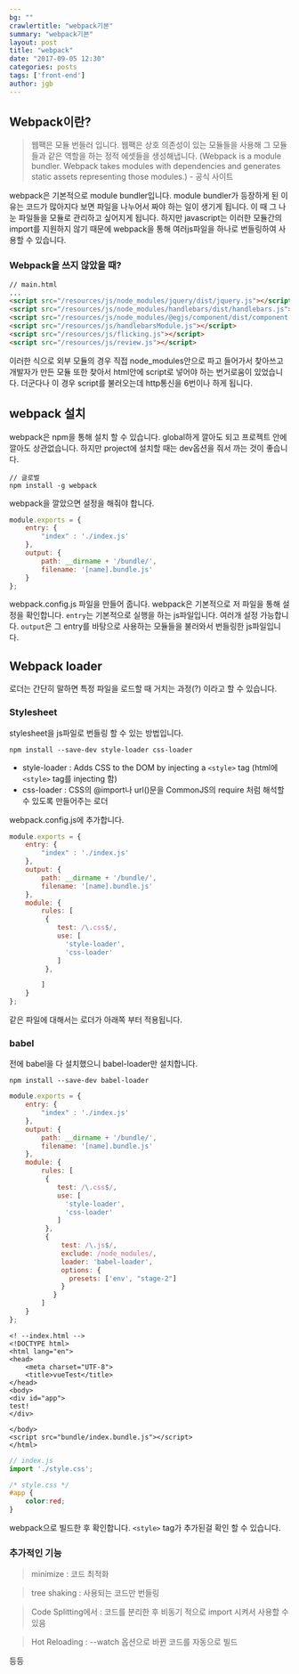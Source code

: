```yaml
---
bg: ""
crawlertitle: "webpack기본"
summary: "webpack기본"
layout: post
title: "webpack"
date: "2017-09-05 12:30"
categories: posts
tags: ['front-end']
author: jgb
---
```


## Webpack이란?
> 웹팩은 모듈 번들러 입니다.
웹팩은 상호 의존성이 있는 모듈들을 사용해 그 모듈들과 같은 역할을 하는 정적 에셋들을 생성해냅니다.
(Webpack is a module bundler. Webpack takes modules with dependencies and generates static assets representing those modules.) - 공식 사이트

webpack은 기본적으로 module bundler입니다.
module bundler가 등장하게 된 이유는 코드가 많아지다 보면 파일을 나누어서 짜야 하는 일이
생기게 됩니다. 이 때 그 나눈 파일들을 모듈로 관리하고 싶어지게 됩니다.
하지만 javascript는 이러한 모듈간의 import를 지원하지 않기 때문에 webpack을 통해 여러js파일을
하나로 번들링하여 사용할 수 있습니다.



### Webpack을 쓰지 않았을 때?
```html
// main.html
...
<script src="/resources/js/node_modules/jquery/dist/jquery.js"></script>
<script src="/resources/js/node_modules/handlebars/dist/handlebars.js"></script>
<script src="/resources/js/node_modules/@egjs/component/dist/component.js"></script>
<script src="/resources/js/handlebarsModule.js"></script>
<script src="/resources/js/flicking.js"></script>
<script src="/resources/js/review.js"></script>
```
이러한 식으로 외부 모듈의 경우 직접 node_modules안으로 파고 들어가서 찾아쓰고
개발자가 만든 모듈 또한 찾아서 html안에 script로 넣어야 하는 번거로움이 있었습니다.
더군다나 이 경우 script를 불러오는데 http통신을 6번이나 하게 됩니다.

## webpack 설치
webpack은 npm을 통해 설치 할 수 있습니다.
global하게 깔아도 되고 프로젝트 안에 깔아도 상관없습니다.
하지만 project에 설치할 때는 dev옵션을 줘서 까는 것이 좋습니다.
```
// 글로벌
npm install -g webpack
```
webpack을 깔았으면 설정을 해줘야 합니다.
```javascript
module.exports = {
    entry: {
        "index" : './index.js'
    },
    output: {
        path: __dirname + '/bundle/',
        filename: '[name].bundle.js'
    }
};
```
webpack.config.js 파일을 만들어 줍니다.
webpack은 기본적으로 저 파일을 통해 설정을 확인합니다.
`entry`는 기본적으로 실행을 하는 js파일입니다.
여러개 설정 가능합니다.
`output`은 그 entry를 바탕으로 사용하는 모듈들을 불러와서 번들링한 js파일입니다.


## Webpack loader
로더는 간단히 말하면 특정 파일을 로드할 때 거치는 과정(?) 이라고 할 수 있습니다.
### Stylesheet
stylesheet을 js파일로 번들링 할 수 있는 방법입니다.
```
npm install --save-dev style-loader css-loader
```
* style-loader : Adds CSS to the DOM by injecting a `<style>` tag
(html에 `<style>` tag를 injecting 함)
* css-loader : CSS의 @import나 url()문을 CommonJS의 require 처럼 해석할 수 있도록 만들어주는 로더

webpack.config.js에 추가합니다.
```js
module.exports = {
    entry: {
        "index" : './index.js'
    },
    output: {
        path: __dirname + '/bundle/',
        filename: '[name].bundle.js'
    },
    module: {
        rules: [
         {
            test: /\.css$/,
            use: [
              'style-loader',
              'css-loader'
            ]
         },

        ]
    }
};
```
같은 파일에 대해서는 로더가 아래쪽 부터 적용됩니다.

### babel
전에 babel을 다 설치했으니 babel-loader만 설치합니다.
```
npm install --save-dev babel-loader
```

```js
module.exports = {
    entry: {
        "index" : './index.js'
    },
    output: {
        path: __dirname + '/bundle/',
        filename: '[name].bundle.js'
    },
    module: {
        rules: [
         {
            test: /\.css$/,
            use: [
              'style-loader',
              'css-loader'
            ]
         },
         {
             test: /\.js$/,
             exclude: /node_modules/,
             loader: 'babel-loader',
             options: {
               presets: ['env', "stage-2"]
             }
           }
        ]
    }
};
```

```
<! --index.html -->
<!DOCTYPE html>
<html lang="en">
<head>
    <meta charset="UTF-8">
    <title>vueTest</title>
</head>
<body>
<div id="app">
test!
</div>

</body>
<script src="bundle/index.bundle.js"></script>
</html>
```

```js
// index.js
import './style.css';
```
```css
/* style.css */
#app {
    color:red;
}
```
webpack으로 빌드한 후 확인합니다.
`<style>` tag가 추가된걸 확인 할 수 있습니다.
### 추가적인 기능

> minimize : 코드 최적화

> tree shaking : 사용되는 코드만 번들링

> Code Splitting에서 : 코드를 분리한 후 비동기 적으로 import 시켜서 사용할 수 있음

> Hot Reloading : --watch 옵션으로 바뀐 코드를 자동으로 빌드

등등

